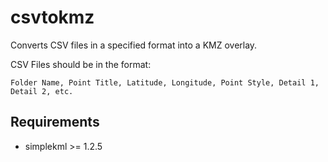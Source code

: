 # csvtokmz
Converts CSV files in a specified format into a KMZ overlay.

CSV Files should be in the format:
```
Folder Name, Point Title, Latitude, Longitude, Point Style, Detail 1, Detail 2, etc.
```

## Requirements
* simplekml >= 1.2.5
